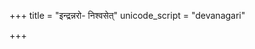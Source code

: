 +++
title = "इन्द्रन्नरो- निश्वसेत्"
unicode_script = "devanagari"

+++
<div class="js_include" url="/vedAH/sAma/paravastu-saama/devaH/indraH/indran-naro-nishvaset/"  newLevelForH1="1" includeTitle="false"> </div>